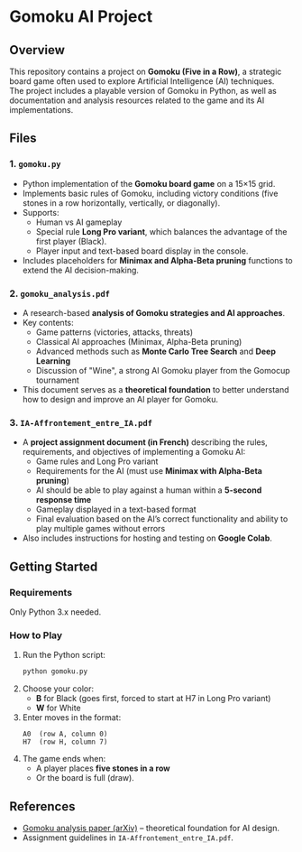 # Gomoku AI Project

## Overview
This repository contains a project on **Gomoku (Five in a Row)**, a strategic board game often used to explore Artificial Intelligence (AI) techniques.  
The project includes a playable version of Gomoku in Python, as well as documentation and analysis resources related to the game and its AI implementations.


## Files

### 1. `gomoku.py`
- Python implementation of the **Gomoku board game** on a 15×15 grid.  
- Implements basic rules of Gomoku, including victory conditions (five stones in a row horizontally, vertically, or diagonally).  
- Supports:
  - Human vs AI gameplay
  - Special rule **Long Pro variant**, which balances the advantage of the first player (Black).
  - Player input and text-based board display in the console.
- Includes placeholders for **Minimax and Alpha-Beta pruning** functions to extend the AI decision-making.

### 2. `gomoku_analysis.pdf`
- A research-based **analysis of Gomoku strategies and AI approaches**.  
- Key contents:
  - Game patterns (victories, attacks, threats)
  - Classical AI approaches (Minimax, Alpha-Beta pruning)
  - Advanced methods such as **Monte Carlo Tree Search** and **Deep Learning**
  - Discussion of "Wine", a strong AI Gomoku player from the Gomocup tournament
- This document serves as a **theoretical foundation** to better understand how to design and improve an AI player for Gomoku.

### 3. `IA-Affrontement_entre_IA.pdf`
- A **project assignment document (in French)** describing the rules, requirements, and objectives of implementing a Gomoku AI:
  - Game rules and Long Pro variant  
  - Requirements for the AI (must use **Minimax with Alpha-Beta pruning**)  
  - AI should be able to play against a human within a **5-second response time**  
  - Gameplay displayed in a text-based format  
  - Final evaluation based on the AI’s correct functionality and ability to play multiple games without errors  
- Also includes instructions for hosting and testing on **Google Colab**.


## Getting Started

### Requirements
Only Python 3.x needed.

### How to Play
1. Run the Python script:
   ```bash
   python gomoku.py
   ```
2. Choose your color:  
   - **B** for Black (goes first, forced to start at H7 in Long Pro variant)  
   - **W** for White
3. Enter moves in the format:  
   ```
   A0  (row A, column 0)
   H7  (row H, column 7)
   ```
4. The game ends when:
   - A player places **five stones in a row**
   - Or the board is full (draw).

## References
- [Gomoku analysis paper (arXiv)](http://arxiv.org/abs/2111.01016v1) – theoretical foundation for AI design.
- Assignment guidelines in `IA-Affrontement_entre_IA.pdf`.
